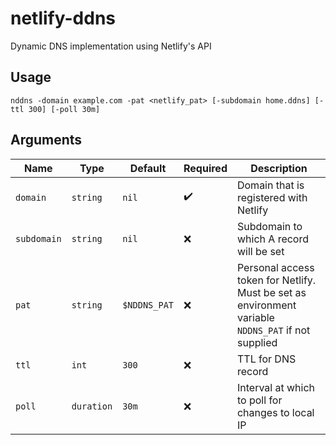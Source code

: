 # netlify-ddns

Dynamic DNS implementation using Netlify's API

## Usage

`nddns -domain example.com -pat <netlify_pat> [-subdomain home.ddns] [-ttl 300] [-poll 30m]`

## Arguments

| Name        | Type       | Default      | Required           | Description                                                                                        |
| ----------- | ---------- | ------------ | ------------------ | -------------------------------------------------------------------------------------------------- |
| `domain`    | `string`   | `nil`        | :heavy_check_mark: | Domain that is registered with Netlify                                                             |
| `subdomain` | `string`   | `nil`        | :x:                | Subdomain to which A record will be set                                                            |
| `pat`       | `string`   | `$NDDNS_PAT` | :x:                | Personal access token for Netlify. Must be set as environment variable `NDDNS_PAT` if not supplied |
| `ttl`       | `int`      | `300`        | :x:                | TTL for DNS record                                                                                 |
| `poll`      | `duration` | `30m`        | :x:                | Interval at which to poll for changes to local IP                                                  |
